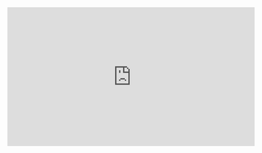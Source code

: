 

<!--

https://starwars.fandom.com/wiki/Anti-droid_sentiment

https://www.chicagotribune.com/news/opinion/commentary/ct-perspec-solo-star-wars-droids-slaves-0603-20180531-story.html

-->

<iframe width="560" height="315" src="https://www.youtube.com/embed/EUy1z-mnoIU" frameborder="0" allow="accelerometer; autoplay; encrypted-media; gyroscope; picture-in-picture" allowfullscreen></iframe>
